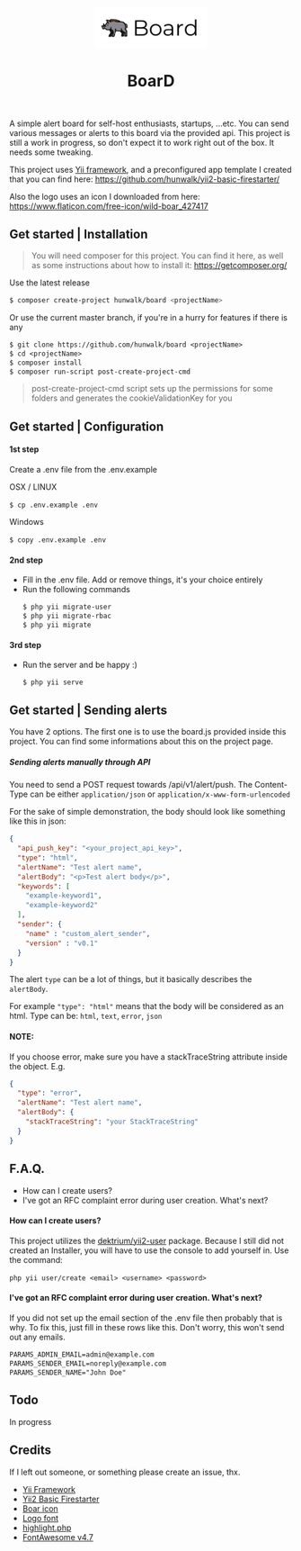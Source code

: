 <p align="center">
    <a href="https://github.com/hunwalk/board" target="_blank">
        <img src="web/images/logo.png" width="200px">
    </a>
    <h1 align="center">BoarD</h1>
    <br>
</p>

A simple alert board for self-host enthusiasts, startups, ...etc.
You can send various messages or alerts to this board via the provided
api.
This project is still a work in progress, so don't expect it to
work right out of the box. It needs some tweaking.

This project uses [Yii framework](https://www.yiiframework.com/), and a preconfigured app
template I created that you can find here: https://github.com/hunwalk/yii2-basic-firestarter/

Also the logo uses an icon I downloaded from here:
https://www.flaticon.com/free-icon/wild-boar_427417

 ## Get started | Installation
 > You will need composer for this project.
 You can find it here, as well as some instructions about how to install it:
 https://getcomposer.org/

 Use the latest release
```bash
$ composer create-project hunwalk/board <projectName>
```
Or use the current master branch, if you're in a hurry for features if there is  any
 
```
$ git clone https://github.com/hunwalk/board <projectName>
$ cd <projectName>
$ composer install
$ composer run-script post-create-project-cmd
```

>post-create-project-cmd script sets up the permissions for some folders 
and generates the cookieValidationKey for you

## Get started | Configuration

#### 1st step
Create a .env file from the .env.example

OSX / LINUX

```$ cp .env.example .env```

Windows

```$ copy .env.example .env```

#### 2nd step
 - Fill in the .env file. Add or remove things, it's your choice entirely
 - Run the following commands 
    ```
    $ php yii migrate-user
    $ php yii migrate-rbac
    $ php yii migrate
    ```
#### 3rd step

 - Run the server and be happy :)
    ```
    $ php yii serve
    ```
   
## Get started | Sending alerts

You have 2 options. The first one is to use the board.js provided inside this project.
You can find some informations about this on the project page.

##### Sending alerts manually through API
You need to send a POST request towards <hostname>/api/v1/alert/push.
The Content-Type can be either `application/json` or `application/x-www-form-urlencoded`

For the sake of simple demonstration, the body should look like something like this
in json:
```json
{
  "api_push_key": "<your_project_api_key>",
  "type": "html",
  "alertName": "Test alert name",
  "alertBody": "<p>Test alert body</p>",
  "keywords": [
    "example-keyword1",
    "example-keyword2"
  ],
  "sender": {
    "name" : "custom_alert_sender",
    "version" : "v0.1"
  }
}
```

The alert `type` can be a lot of things, but it basically describes the 
`alertBody`.

For example `"type": "html"` means that the body will be considered as an html.
Type can be: `html`, `text`, `error`, `json`

#### NOTE: 
If you choose error, make sure you have a stackTraceString attribute inside
the object. E.g.
```json
{
  "type": "error",
  "alertName": "Test alert name",
  "alertBody": {
    "stackTraceString": "your StackTraceString"
  }
}
```



## F.A.Q.
- How can I create users?
- I've got an RFC complaint error during user creation. What's next?

#### How can I create users?
This project utilizes the [dektrium/yii2-user](https://github.com/dektrium/yii2-user)
package. Because I still did not created an Installer, you will have to use the console
to add yourself in.
Use the command: 

`php yii user/create <email> <username> <password>`

#### I've got an RFC complaint error during user creation. What's next?
If you did not set up the email section of the .env file then probably
that is why. To fix this, just fill in these rows like this.
Don't worry, this won't send out any emails.

```
PARAMS_ADMIN_EMAIL=admin@example.com
PARAMS_SENDER_EMAIL=noreply@example.com
PARAMS_SENDER_NAME="John Doe"
```

## Todo
In progress

## Credits
If I left out someone, or something please create an issue, thx.

 - [Yii Framework](https://www.yiiframework.com/)
 - [Yii2 Basic Firestarter](https://github.com/hunwalk/yii2-basic-firestarter/)
 - [Boar icon](https://www.flaticon.com/free-icon/wild-boar_427417)
 - [Logo font](https://fonts.google.com/specimen/Montserrat?query=montserrat) 
 - [highlight.php](https://github.com/scrivo/highlight.php)
 - [FontAwesome v4.7](https://fontawesome.com/v4.7.0/)
 